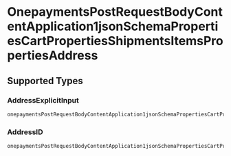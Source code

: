 # OnepaymentsPostRequestBodyContentApplication1jsonSchemaPropertiesCartPropertiesShipmentsItemsPropertiesAddress


## Supported Types

### AddressExplicitInput

```go
onepaymentsPostRequestBodyContentApplication1jsonSchemaPropertiesCartPropertiesShipmentsItemsPropertiesAddress := shared.CreateOnepaymentsPostRequestBodyContentApplication1jsonSchemaPropertiesCartPropertiesShipmentsItemsPropertiesAddressExplicit(shared.AddressExplicitInput{/* values here */})
```

### AddressID

```go
onepaymentsPostRequestBodyContentApplication1jsonSchemaPropertiesCartPropertiesShipmentsItemsPropertiesAddress := shared.CreateOnepaymentsPostRequestBodyContentApplication1jsonSchemaPropertiesCartPropertiesShipmentsItemsPropertiesAddressID(shared.AddressID{/* values here */})
```


